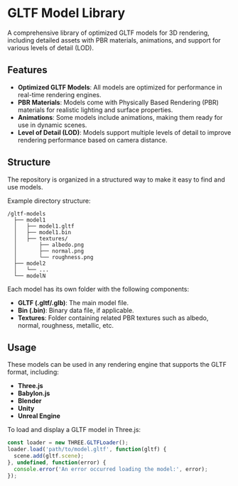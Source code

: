 # GLTF Model Library

A comprehensive library of optimized GLTF models for 3D rendering, including detailed assets with PBR materials, animations, and support for various levels of detail (LOD).

## Features

- **Optimized GLTF Models**: All models are optimized for performance in real-time rendering engines.
- **PBR Materials**: Models come with Physically Based Rendering (PBR) materials for realistic lighting and surface properties.
- **Animations**: Some models include animations, making them ready for use in dynamic scenes.
- **Level of Detail (LOD)**: Models support multiple levels of detail to improve rendering performance based on camera distance.

## Structure

The repository is organized in a structured way to make it easy to find and use models.

Example directory structure:

```
/gltf-models
  ├── model1
  │   ├── model1.gltf
  │   ├── model1.bin
  │   ├── textures/
  │       ├── albedo.png
  │       ├── normal.png
  │       └── roughness.png
  ├── model2
  │   └── ...
  └── modelN
```

Each model has its own folder with the following components:
- **GLTF (.gltf/.glb)**: The main model file.
- **Bin (.bin)**: Binary data file, if applicable.
- **Textures**: Folder containing related PBR textures such as albedo, normal, roughness, metallic, etc.

## Usage

These models can be used in any rendering engine that supports the GLTF format, including:

- **Three.js**
- **Babylon.js**
- **Blender**
- **Unity**
- **Unreal Engine**

To load and display a GLTF model in Three.js:

```javascript
const loader = new THREE.GLTFLoader();
loader.load('path/to/model.gltf', function(gltf) {
  scene.add(gltf.scene);
}, undefined, function(error) {
  console.error('An error occurred loading the model:', error);
});
```
